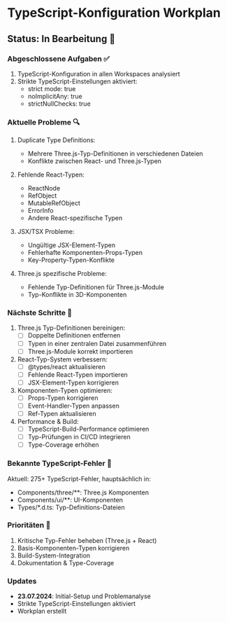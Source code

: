 # TypeScript-Konfiguration Workplan

## Status: In Bearbeitung 🚧

### Abgeschlossene Aufgaben ✅
1. TypeScript-Konfiguration in allen Workspaces analysiert
2. Strikte TypeScript-Einstellungen aktiviert:
   - strict mode: true
   - noImplicitAny: true
   - strictNullChecks: true

### Aktuelle Probleme 🔍
1. Duplicate Type Definitions:
   - Mehrere Three.js-Typ-Definitionen in verschiedenen Dateien
   - Konflikte zwischen React- und Three.js-Typen

2. Fehlende React-Typen:
   - ReactNode
   - RefObject
   - MutableRefObject
   - ErrorInfo
   - Andere React-spezifische Typen

3. JSX/TSX Probleme:
   - Ungültige JSX-Element-Typen
   - Fehlerhafte Komponenten-Props-Typen
   - Key-Property-Typen-Konflikte

4. Three.js spezifische Probleme:
   - Fehlende Typ-Definitionen für Three.js-Module
   - Typ-Konflikte in 3D-Komponenten

### Nächste Schritte 📝
1. Three.js Typ-Definitionen bereinigen:
   - [ ] Doppelte Definitionen entfernen
   - [ ] Typen in einer zentralen Datei zusammenführen
   - [ ] Three.js-Module korrekt importieren

2. React-Typ-System verbessern:
   - [ ] @types/react aktualisieren
   - [ ] Fehlende React-Typen importieren
   - [ ] JSX-Element-Typen korrigieren

3. Komponenten-Typen optimieren:
   - [ ] Props-Typen korrigieren
   - [ ] Event-Handler-Typen anpassen
   - [ ] Ref-Typen aktualisieren

4. Performance & Build:
   - [ ] TypeScript-Build-Performance optimieren
   - [ ] Typ-Prüfungen in CI/CD integrieren
   - [ ] Type-Coverage erhöhen

### Bekannte TypeScript-Fehler 🐛
Aktuell: 275+ TypeScript-Fehler, hauptsächlich in:
- Components/three/**: Three.js Komponenten
- Components/ui/**: UI-Komponenten
- Types/*.d.ts: Typ-Definitions-Dateien

### Prioritäten 🎯
1. Kritische Typ-Fehler beheben (Three.js + React)
2. Basis-Komponenten-Typen korrigieren
3. Build-System-Integration
4. Dokumentation & Type-Coverage

### Updates
- **23.07.2024**: Initial-Setup und Problemanalyse
- Strikte TypeScript-Einstellungen aktiviert
- Workplan erstellt
